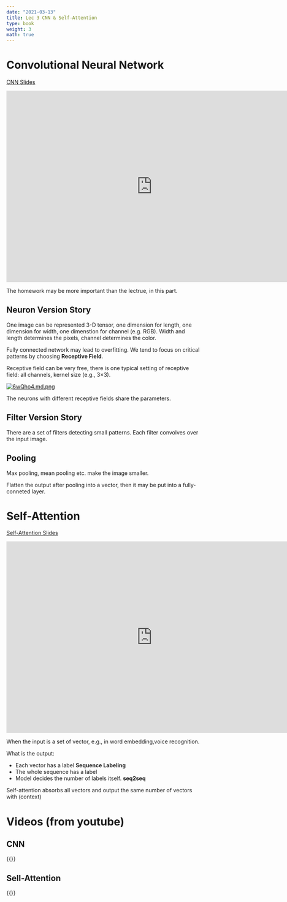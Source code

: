 ```yaml
---
date: "2021-03-13"
title: Lec 3 CNN & Self-Attention
type: book
weight: 3
math: true
---
```


# Convolutional Neural Network

[CNN Slides](https://1drv.ms/b/s!AhPTUXN0QjiSzVgnNZdCaB541wom?e=ExXHDj)

<p align="center"><iframe src="https://onedrive.live.com/embed?cid=923842747351D313&resid=923842747351D313%219944&authkey=AM1atCz6L5jgfFw&em=2" width="760" height="500" frameborder="0" scrolling="no"></iframe></p>

The homework may be more important than the lectrue, in this part.

## Neuron Version Story

One image can be represented 3-D tensor, one dimension for length, one dimension for width, one dimenstion for channel (e.g. RGB). Width and length determines the pixels, channel determines the color.

Fully connected network may lead to overfitting. We tend to focus on critical patterns by choosing **Receptive Field**. 

Receptive field can be very free, there is one typical setting of receptive field: all channels, kernel size (e.g., 3×3).

[![6wQho4.md.png](https://s3.ax1x.com/2021/03/13/6wQho4.md.png)](https://imgtu.com/i/6wQho4)

The neurons with different receptive fields share the parameters.

## Filter Version Story

There are a set of filters detecting small patterns. Each filter convolves over the input image.

## Pooling

Max pooling, mean pooling etc. make the image smaller.

Flatten the output after pooling into a vector, then it may be put into a fully-conneted layer.


# Self-Attention

[Self-Attention Slides](https://1drv.ms/b/s!AhPTUXN0QjiSzVdq7Lk3kyp9RoL9?e=QAMZmw)


<p align="center">
<iframe src="https://onedrive.live.com/embed?cid=923842747351D313&resid=923842747351D313%219943&authkey=AGZNmF_BZ4BJeMM&em=2" width="760" height="500" frameborder="0" scrolling="no">
</iframe>
</p>

When the input is a set of vector, e.g., in word embedding,voice recognition.

What is the output:
- Each vector has a label **Sequence Labeling**
- The whole sequence has a label
- Model decides the number of labels itself. **seq2seq**

Self-attention absorbs all vectors and output the same number of vectors with (context)

# Videos (from youtube)

## CNN

{{<youtube OP5HcXJg2Aw>}}

## Sell-Attention

{{<youtube hYdO9CscNes>}}

